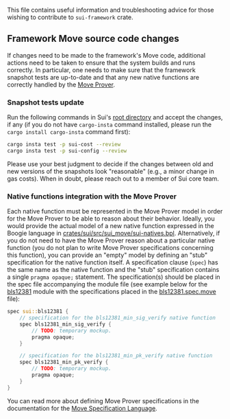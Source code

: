 This file contains useful information and troubleshooting advice for those wishing to contribute to `sui-framework` crate.

## Framework Move  source code changes

If changes need to be made to the framework's Move code, additional actions need to be taken to ensure that the system builds and runs correctly. In particular, one needs to make sure that the framework snapshot tests are up-to-date and that any new native functions are correctly handled by the [Move Prover](https://github.com/move-language/move/tree/main/language/move-prover).

### Snapshot tests update

Run the following commands in Sui's [root directory](../../) and accept the changes, if any (if you do not have `cargo-insta` command installed, please run the `cargo install cargo-insta` command first):

``` bash
cargo insta test -p sui-cost --review
cargo insta test -p sui-config --review
```

Please use your best judgment to decide if the changes between old and new versions of the snapshots look "reasonable" (e.g., a minor change in gas costs). When in doubt, please reach out to a member of Sui core team.

### Native functions integration with the Move Prover

Each native function must be represented in the Move Prover model in order for the Move Prover to be able to reason about their behavior. Ideally, you would provide the actual model of a new native function expressed in the Boogie language in [crates/sui/src/sui_move/sui-natives.bpl](../sui/src/sui_move/sui-natives.bpl). Alternatively, if you do not need to have the Move Prover reason about a particular native function (you do not plan to write Move Prover specifications concerning this function), you can provide an "empty" model by defining an "stub" specification for the native function itself. A specification clause (`spec`) has the same name as the native function and the "stub" specification contains a single `pragma opaque;` statement. The specification(s) should be placed in the spec file accompanying the module file (see example below for the [bls12381](./sources/crypto/bls12381.move) module with the specifications placed in the [bls12381.spec.move](./sources/crypto/bls12381.spec.move) file):

``` rust
spec sui::bls12381 {
    // specification for the bls12381_min_sig_verify native function
    spec bls12381_min_sig_verify {
        // TODO: temporary mockup.
        pragma opaque;
    }

    // specification for the bls12381_min_pk_verify native function
    spec bls12381_min_pk_verify {
        // TODO: temporary mockup.
        pragma opaque;
    }
}
```

You can read more about defining Move Prover specifications in the documentation for the [Move Specification Language](https://github.com/move-language/move/blob/main/language/move-prover/doc/user/spec-lang.md).
